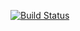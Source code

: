 [![Build Status](https://travis-ci.org/nikic/travis-test.svg?branch=master)](https://travis-ci.org/nikic/travis-test)

